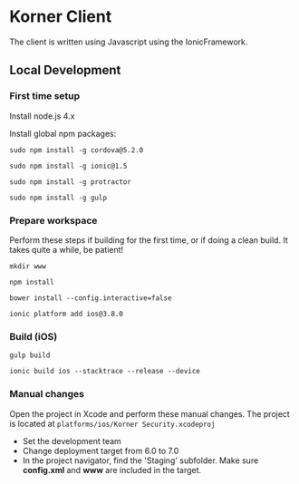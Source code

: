 # Korner Client
The client is written using Javascript using the IonicFramework.


## Local Development

### First time setup
Install node.js 4.x

Install global npm packages:

`sudo npm install -g cordova@5.2.0`

`sudo npm install -g ionic@1.5`

`sudo npm install -g protractor`

`sudo npm install -g gulp`

### Prepare workspace
Perform these steps if building for the first time, or if doing a clean build. It takes quite a while, be patient!

`mkdir www`

`npm install`

`bower install --config.interactive=false`

`ionic platform add ios@3.8.0`

### Build (iOS)
`gulp build`

`ionic build ios --stacktrace --release --device`

### Manual changes
Open the project in Xcode and perform these manual changes. The project is located at `platforms/ios/Korner Security.xcodeproj`
* Set the development team
* Change deployment target from 6.0 to 7.0
* In the project navigator, find the 'Staging' subfolder. Make sure **config.xml** and **www** are included in the target. 
